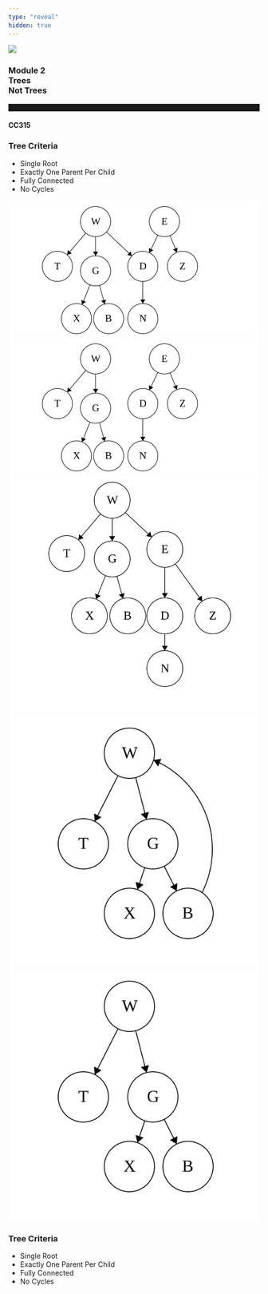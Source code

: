 ```yaml
---
type: "reveal"
hidden: true
---
```


<section>
<img class="stretch plain" src="/images/0/core-logo-on-white.png">
<h3> Module 2 <br> Trees <br> Not Trees</h3>
<hr style="height:15px;color:512888;background-color:512888;">
<h4>CC315</h4>
</section>

<section>
<h3> Tree Criteria </h3>
<ul>
<li> Single Root </li>
<li> Exactly One Parent Per Child </li>
<li> Fully Connected </li>
<li> No Cycles </li>
</ul>
</section>

<section>
<img class="stretch plain" src="/images/2/315_2.3_tree_2root.svg">
</section>

<section>
<img class="stretch plain" src="/images/2/315_2.3_tree_2rootfix.svg">
</section>

<section>
<img class="stretch plain" src="/images/2/315_2.3_tree_legal.svg">
</section>

<section>
<img class="stretch plain" src="/images/2/315_2.3_tree_cycle.svg">
</section>

<section>
<img class="stretch plain" src="/images/2/315_2.3_tree_cyclefix.svg">
</section>

<section>
<h3> Tree Criteria </h3>
<ul>
<li> Single Root </li>
<li> Exactly One Parent Per Child </li>
<li> Fully Connected </li>
<li> No Cycles </li>
</ul>
</section>
